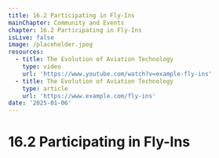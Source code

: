 ```yaml
---
title: 16.2 Participating in Fly-Ins
mainChapter: Community and Events
chapter: 16.2 Participating in Fly-Ins
isLive: false
image: /placeholder.jpeg
resources:
  - title: The Evolution of Aviation Technology
    type: video
    url: 'https://www.youtube.com/watch?v=example-fly-ins'
  - title: The Evolution of Aviation Technology
    type: article
    url: 'https://www.example.com/fly-ins'
date: '2025-01-06'
---
```


# 16.2 Participating in Fly-Ins
